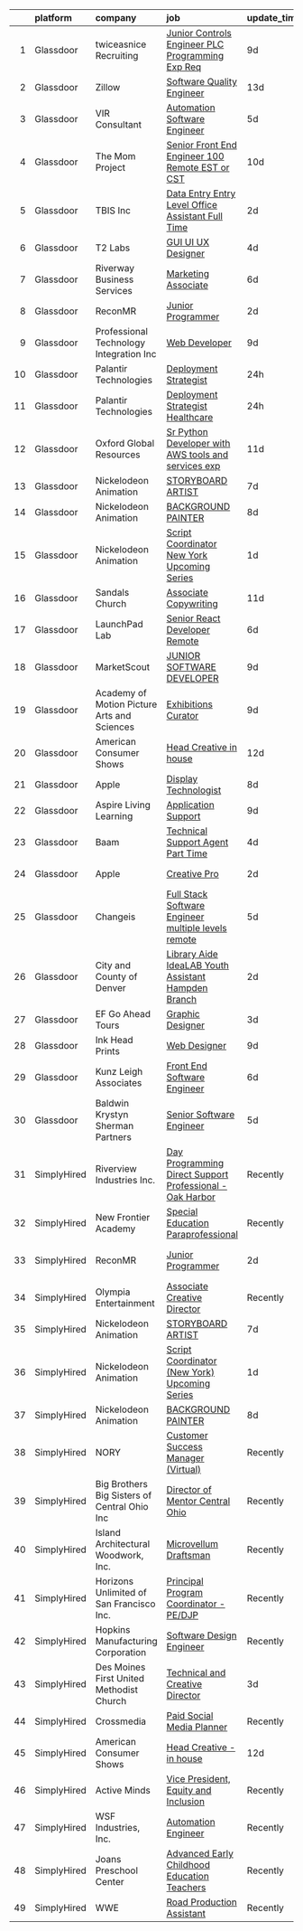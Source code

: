 

|    | platform    | company                                      | job                                                                                                                                                                                                                                                                                                                                                                                                                                                                                                                                                                                                                                                                                                                                                                                                                                                                                                                                                                                                                                                                                                                                                                                                                                                                                                                                    | update_time   | location                 |
|---:|:------------|:---------------------------------------------|:---------------------------------------------------------------------------------------------------------------------------------------------------------------------------------------------------------------------------------------------------------------------------------------------------------------------------------------------------------------------------------------------------------------------------------------------------------------------------------------------------------------------------------------------------------------------------------------------------------------------------------------------------------------------------------------------------------------------------------------------------------------------------------------------------------------------------------------------------------------------------------------------------------------------------------------------------------------------------------------------------------------------------------------------------------------------------------------------------------------------------------------------------------------------------------------------------------------------------------------------------------------------------------------------------------------------------------------|:--------------|:-------------------------|
|  1 | Glassdoor   | twiceasnice Recruiting                       | [Junior Controls Engineer  PLC Programming Exp Req ](https://www.glassdoor.com/partner/jobListing.htm?pos=115&ao=1110586&s=58&guid=000001815bdf447da338a15d6861980b&src=GD_JOB_AD&t=SR&vt=w&ea=1&cs=1_f0d686c4&cb=1655103768145&jobListingId=1007916680339&cpc=280AB1FAEDD8D536&jrtk=3-0-1g5dtuh54r17u801-1g5dtuh5gpkgu800-ada639ed27b8d33c--6NYlbfkN0AIiLXtwtv0BDns9BiY4ItblantFozdL6jLmLxNvS8mvsFZuf83cfUMFK59nft3A675b7iUP3Kp4xh36yEEHWbt0eixXSzZYQ_BlSLgSwb9QVZo7Pr9TbwWPS9FOj2aUfHYukU_uSn_QrssyKivVpQTTG5Y46XCGzx40jQ2aPQCjZdq1OHefnPcl6pnpJDdpWJrhTmv5yOPrQLAgvwa_i1hl_p6dUXmqloXJkGb8sLjSf3xfP6E1SjlAbP9pd7elcq8k5HoaUyLQE8x1TrDz3TgSOGxwS-cm_H6Z-b4B1PpxCX8K4pC-mnnU7knPzElWVy3f_JvAgHZyo1igNAqR2ajB67EcFQisWWkKUVJZcJ57KmIMJ7mqitITwpbbZdwwd7lR1lU-Bmx46jzjeXdVbdWWj4v_yC0q3xOgd7xAoIul3YWb7gnHiHXI4mphPnKJSUIgd6CJHNKpTaWoHMVFfJ6TXq2SEtFcXpAu1PT867Lp6Yy2Svr6i9-Tm4mWdYBB8hlisIa0OvcPXQVC5-mpW6Pta1sXozipIRbF-ng7AKVpHFBmaJ3Dd_fhWeYNJJ3N6_3o1Zg4ilLKQ%3D%3D)                                                                                                                                                                                                                                                                                                                                                              | 9d            | Dallas, TX               |
|  2 | Glassdoor   | Zillow                                       | [Software Quality Engineer](https://www.glassdoor.com/partner/jobListing.htm?pos=113&ao=1110586&s=58&guid=000001815bdf447da338a15d6861980b&src=GD_JOB_AD&t=SR&vt=w&cs=1_f1868951&cb=1655103768144&jobListingId=1007903539024&cpc=AC285F3A3ECA6BB0&jrtk=3-0-1g5dtuh54r17u801-1g5dtuh5gpkgu800-f94e7cb76e16a136--6NYlbfkN0ANMurRYyPEXg08u6OamUd1Mvhk-zhFSGYIZgoJR86UvYL2v6MoUqae-sD5DnU21voCeehaqxgPBvv-vrK1iUHYP4IrhvIHOqpMsvD-S57RtHKpCAnPqvabcIrSbRSAiZTkezXMopQxpTTHo-RuVqASqzQ6Cbw3QEU4zMjC6LdoKs3E8crLZevTOEbMdaCIEBEw-73eIQdMWU9jjWpb6pqtthjke68zK1jToTZjoluGH0IsVCpHo-EZacG2De902Cbw8EVMHu1ZWETZONzBkZfK7A_eq9b3Ld1aA48kBkUG--Ho8S4AVsawqqSzVtmhvlEN9-u9FKHlGjMZl_4nmLgOkqDWiee4D5InNs9QgTMeoTuebGQpgdQyWcnjSUwvdb6FIJj1lX9o9titdU7lcaoqQLGQHCNzOkCgRgQtat0GEJqt0wv8uWvHNhfqtwFev0LkrldxSTlX4mtQQ0K4Zcc5Dn3LX6RDzTzyJwSk5pV8_uifCfIZ6nvPgbASs2RZuh3vyIEMLxPlovkO9cTjhYFh8o-GMk7fqunHs-7OcsY1TP8a6F6fTW3p5mjCgH6LvXDdX1fU4svY84Y7AeZLsHS6BP8IQ3gvJ3JHFzf-xTAPouXa2Ts6nviAH6KVT_Rd3jluAOz3IKwN65Lw588-RV00zpDhYs4gULxxeUpLYuhDDg5Y8FrUEWCjqE-l4gNO1ha-osd17WSJdcwhQghBvDPEfXvjNQP8q6iLS2Y6PL_2DFydNSkg01_RxB4VfWRNC9q2DDvzqZUSWA9bQEcq1BYmTZLSaHBtrKevyhba_lFmRufZ0z-zhwmDCowa0tnPfj8c2M2Ety1HjAsoZcgak2gpyStM3ZB5Dxw5M8PNtaFoIvh0x9DbFmRBtZCE1iBRBKdwIbbdvKBPRRzhmA4c8j4XhDGvcz3SQLk%3D)                                          | 13d           | Seattle, WA              |
|  3 | Glassdoor   | VIR Consultant                               | [Automation Software Engineer](https://www.glassdoor.com/partner/jobListing.htm?pos=126&ao=1136043&s=58&guid=000001815bdf447da338a15d6861980b&src=GD_JOB_AD&t=SR&vt=w&ea=1&cs=1_231aff69&cb=1655103768146&jobListingId=1007923171456&jrtk=3-0-1g5dtuh54r17u801-1g5dtuh5gpkgu800-08798e1b38565df8-)                                                                                                                                                                                                                                                                                                                                                                                                                                                                                                                                                                                                                                                                                                                                                                                                                                                                                                                                                                                                                                     | 5d            | Remote                   |
|  4 | Glassdoor   | The Mom Project                              | [Senior Front End Engineer  100  Remote  EST or CST ](https://www.glassdoor.com/partner/jobListing.htm?pos=116&ao=1110586&s=58&guid=000001815bdf447da338a15d6861980b&src=GD_JOB_AD&t=SR&vt=w&cs=1_53034c07&cb=1655103768145&jobListingId=1007914033398&cpc=7F6F94E2229B3AB5&jrtk=3-0-1g5dtuh54r17u801-1g5dtuh5gpkgu800-a398b960ed67dbd5--6NYlbfkN0BDp_epf89aHDQhKpPegNJQ_ldQpEFZQsM9OcONMGxWx6pU56EKHF58QjVdAUvn2gWOCKJLX5Pah0A_xZB_yNlU-xZUbiW9V9rWMtEKmDXFbqK8UFUI0-RXAJro4PZtHqsNFeOxES0gryYhYymWRV9FZ-J_8Dhcw1G-33y1wt3pyODoAsxZlYxs77h0t8tV7yQnVQ2dCMdxthGQwGV_buzHO9Wr2BruDHPutumO6A3XGUQiexsozg0doK7t8syzhspOcLXZOJo7hhFXQf83wTESIaOOnrHpG-iPqlWxUHOW-3ZZLUcF-0VwBx9aJH7nZ7KgGYcQuFkS9AemFzLYlq1jCIx37_YRw9ll9nYFVBzUFo7aov0aalbIBOUhwyQhNdBwLJjPpCHVBg4e8-vW7uKyx1ysxkYmwu_u_KeuZRWiTeFkrojFGbSg-ZmL7oXneMplykH75UYDIoyCli2EQsPtABysIN4eDL3UJNN39Mmn0N4dPPVIgipVemDv8gMVYDRvchY2noAnltz-ghSVEc-L32z6KCB2YI911rtdWaAlEcMPau9BmrbauIPtrMtgtyDXdIQtUbay5w%3D%3D)                                                                                                                                                                                                                                                                                                                                                                  | 10d           | Remote                   |
|  5 | Glassdoor   | TBIS Inc                                     | [Data Entry  Entry Level    Office Assistant   Full Time](https://www.glassdoor.com/partner/jobListing.htm?pos=104&ao=1110586&s=58&guid=000001815bdf447da338a15d6861980b&src=GD_JOB_AD&t=SR&vt=w&ea=1&cs=1_f5e97792&cb=1655103768143&jobListingId=1007932372940&cpc=009A9C8147DF705D&jrtk=3-0-1g5dtuh54r17u801-1g5dtuh5gpkgu800-5171db94e349374e--6NYlbfkN0BdDHiSlq2TKVYTvK036ioTcRDjelCKzvFOpLFiF--0icOI5c6ey-PCOgRYGoVMzlH0FHvBN8z8E4AFnXEiEL_gWROeXfLrSkJWxDXkiucr7fwMtkp0Io6mPZQe924YkRhGNubiOVs58AyAiFEanKztftDmdt0-Fh8Muv095gei0p1pNp-WLgopba_HXAiZ_v7uC-scacdAJbDZtjl69BEaa-NHh_eF7rxX4XqcpkGd_I4vaYLIRZgwCzLryXZywlSGrCDMhmkAEhDMnCbi_aNMPUQMf8pTwNk5_s8Yx6BQT91T9HbIUcRAwbBOkn6fGwGmhuTKiZrp8mkKYpzho8R4a0u3Mg15Of1VUXiCDUiUOdYdLT_hATyJ2aGhgrXgpCwtGS7oTZ71au5yAGAvAIpXajk47Lk3Hnm-0BtXOMsYGWEVhJlz5z0ugCwkTXxX0dJvBiIwvvDs71o-YWaME-qpn5U8kpkzDrZXPe_rDjM67oRlBO_KvQH7qf9W2W4WxTpWWHo3oBBakA%3D%3D)                                                                                                                                                                                                                                                                                                                                                                                                                         | 2d            | Monterey Park, CA        |
|  6 | Glassdoor   | T2 Labs                                      | [GUI UI UX Designer](https://www.glassdoor.com/partner/jobListing.htm?pos=109&ao=1110586&s=58&guid=000001815bdf447da338a15d6861980b&src=GD_JOB_AD&t=SR&vt=w&ea=1&cs=1_483f6ae6&cb=1655103768144&jobListingId=1007927015310&cpc=59DEFF8D475298C3&jrtk=3-0-1g5dtuh54r17u801-1g5dtuh5gpkgu800-88fdad46afa941a8--6NYlbfkN0D2W1O6DpjgqM5t-Ytd4rWfN7zm7KgZNT6v4xi380-TNoafG_tUEkKvJdXorb6VoYSE6sjVX1kUCkmsNuH6WCf5kO5Gs5uD9UVjt-nV7YkXjbodDSuQRyGQsosBRGhih3WcdfQltN15nJROO-E6KuzdoSIxQvmOdLaL6hSdVz9Aa1WRUbnTPubpWb-OPiRXltzPyFdfWUz4BfbP5hf8cC2pPo6pucEvY_7PG5G4hLRJuIzN8r2N78nJMZDPtfo8is_rYyoHBwfJSs30QYv2fU3-m1So3xONRYtYqzosxV3h2685I4kDXPycGCpqhCE98J23uXu5D8PzrJjadMdaK1P5Tm2ofJUjp4li8aEEAtoV4SnABtAI1ROi4NLmPNHfa25_im_KXLrSHSXo9dPcgVmORVhPnAd7wWeTVgRmBUXpMtWSUOW2NrD9I3X9hN6B16Qck8ClPZhO2zhT7c9pmBvx)                                                                                                                                                                                                                                                                                                                                                                                                                                                                                                                          | 4d            | Remote                   |
|  7 | Glassdoor   | Riverway Business Services                   | [Marketing Associate](https://www.glassdoor.com/partner/jobListing.htm?pos=117&ao=1110586&s=58&guid=000001815bdf447da338a15d6861980b&src=GD_JOB_AD&t=SR&vt=w&ea=1&cs=1_72649170&cb=1655103768145&jobListingId=1007921541227&cpc=F41FEAB56D215062&jrtk=3-0-1g5dtuh54r17u801-1g5dtuh5gpkgu800-ad69b4b9e515707e--6NYlbfkN0CoPMtOR1jONCq17Fj7IMcKFo-VoHTebn318a1F0stTfrsj2ZTnDEoPohRquQnGeK1NDwKwl2hf1qNvUCn0l0x7aSC7EAM-KPmmeZlpcfeTn1qa4fj0THenLRV7PRfAx54W_DCXDZbWYDi04Fu9QjbN-XW6oLGLSky9boNV3uoDB1-lIqyZZJwtXGWK_YsPbTAoz_I80mmd3aLLYwuPjk5MxkGt2UzU_LIzxTQb9fGYJiv5BKBOAOosC2tnxHYSjL9PyX2WYGkc05zloAgBKxMpohfElBEEdZY7WnIQbPZNfAKm6kw6DxgsAfWK4JDVrBV9PghlhQK2RT9bfsTSWB2UHiZP7P344yz64amdsbqF11Ns2r74r15vm3iH_xcIYldp1WPXBWrxuHoGoHfOvnbFHWMRqfr2i_3UCkgrK_xcDUHFXEeBHrLFLQaEHStOI2Sp140W4_Y1moNlvC7sLq-wsaRK_p5PTzC9xogU3C_AQMcgFv5ZDzr-zH4iAIM2ni4%3D)                                                                                                                                                                                                                                                                                                                                                                                                                                                                           | 6d            | Plano, TX                |
|  8 | Glassdoor   | ReconMR                                      | [Junior Programmer](https://www.glassdoor.com/partner/jobListing.htm?pos=124&ao=1136043&s=58&guid=000001815bdf447da338a15d6861980b&src=GD_JOB_AD&t=SR&vt=w&ea=1&cs=1_a703a373&cb=1655103768146&jobListingId=1007931268361&jrtk=3-0-1g5dtuh54r17u801-1g5dtuh5gpkgu800-da68b61aabd549ed-)                                                                                                                                                                                                                                                                                                                                                                                                                                                                                                                                                                                                                                                                                                                                                                                                                                                                                                                                                                                                                                                | 2d            | San Marcos, TX           |
|  9 | Glassdoor   | Professional Technology Integration  Inc     | [Web Developer](https://www.glassdoor.com/partner/jobListing.htm?pos=118&ao=1110586&s=58&guid=000001815bdf447da338a15d6861980b&src=GD_JOB_AD&t=SR&vt=w&ea=1&cs=1_f07e9bec&cb=1655103768146&jobListingId=1007916804818&cpc=C4A69CCDBB3B9599&jrtk=3-0-1g5dtuh54r17u801-1g5dtuh5gpkgu800-1ae6fa55cd02a2b8--6NYlbfkN0CxP5eqahSjqXr0D5ytgzapk24O0aoHOFXOFipKNsq5vdODBmzByVVxgqoPStOx5p3cOVzRoWYwuK8fujv_pb3DvoBpatLIMqpiKDV-obQccrSsym2weDIWvx-G2Lo53qJHbqQak6VFhMIBqXrQSJZ3nOOPQCcxx2Im5d6qgmmk4dH_z5VUUBYRTechZXW_UZCOKlVCIs4em1E0wAxc1DO1qgrIsDiHiMERdXCknqleZ-54irobChcUDIVwDo7B0NcUAXummiIEc-lHk2hGZdQE8VA4EO5B6iYNnRIy3Ewy9E2QKojtCH48ivHfRzApb9TkoWcvvkuCxgcaeHe2gnZRyxqTg13g-hSFi1sEPpobIqiaSPuqfUGyKq2zeN39sTDGFxiYMxp6h2tDZ0lm_9ib22-pUwHAY5V__2eCVX3U06GtcXpIb9EsKzEiMkM-djwf4RvTfq0UkeZL6jlsR8OGt-e3VM99CBoijEPm1Hq8x20UTRofNqfeJY7jEyinxWOXNjMQfSl0XmPVy9qLl15JbPIjBZQ4x85mCEqrpl-ufjWv-cBiZjFK)                                                                                                                                                                                                                                                                                                                                                                                                                               | 9d            | Atlanta, GA              |
| 10 | Glassdoor   | Palantir Technologies                        | [Deployment Strategist](https://www.glassdoor.com/partner/jobListing.htm?pos=106&ao=1110586&s=58&guid=000001815bdf447da338a15d6861980b&src=GD_JOB_AD&t=SR&vt=w&cs=1_da2efa58&cb=1655103768143&jobListingId=1007934686993&cpc=7AD1D84939BBEEF3&jrtk=3-0-1g5dtuh54r17u801-1g5dtuh5gpkgu800-3ad4f92710a9ae86--6NYlbfkN0Brd2bbJv--kwJLf5E6dthOUocw0FyT9949Kzz66cUevmgVuLUFWYj_oOBcuZnSDrOkGidIEmik9MjaLv7wcEvApzvUCKClNKiZbCWzdjQXi4wHMhq-HlF8RLG6a6hIZIgzxz8o42olcI6EzELPlSiIJWR7qqD1YJHJcM7o7Ktl7u0kfwywclTkfXfhkCZ6-GJ8nHtyCOyTaiuV2o43Bz4uo9u2SSYhLbVB5HZAAqbFt-uiV0vSdxITmU7CaSi2SjWw4IUnOT7wmyNg-3FHoJ7sdG4pcL10FrVw48XpBbqiFRKFc5W_r3gD4vHQWWKqEGuMbR7wHrz8aWsnM7JZVo7UZo3GQX5DD5VoSiYG2i_nwYmIK-mfR_jpso9ev46vitT7iJdu_zILmFWyllOMVnmE5xZf_I3LN2_oGEW81z9nsLCI19hc0sWb)                                                                                                                                                                                                                                                                                                                                                                                                                                                                                                                                                            | 24h           | Denver, CO               |
| 11 | Glassdoor   | Palantir Technologies                        | [Deployment Strategist   Healthcare](https://www.glassdoor.com/partner/jobListing.htm?pos=108&ao=1110586&s=58&guid=000001815bdf447da338a15d6861980b&src=GD_JOB_AD&t=SR&vt=w&cs=1_ed608170&cb=1655103768144&jobListingId=1007934686982&cpc=6BF42D0955AE9A34&jrtk=3-0-1g5dtuh54r17u801-1g5dtuh5gpkgu800-305a206c13559dda--6NYlbfkN0Brd2bbJv--kwJLf5E6dthOUocw0FyT9949Kzz66cUevmgVuLUFWYj_oOBcuZnSDrOkGidIEmik9N7UTNyWyLfaqL-O4D-i0cCHvz_n4CZ7VMfuatrEiXcoLa9M3cCJLotG46BI9X1u0SewhbdUqU5TE3Jym9xA8YdW6yP-wv6yA-866b3Hf2oy56MMtWew2YxCCi9QCtxW2s1kpMc0QhA9iatt3-How2d5jODI3GDmAue1sPARXkNDuuiksnVNLpqk23ASfODBYPt_DY3-jTXl_0xPaSDguM6DY0jsxtb6sCaqFqQrVuqCdUZvGV0tq2GZVkT2TiBEl5E-eGdJmRRAAgsXGT6sT0ZMlOAJUGWBSIxDCiPze9jEoCYnXfKmuc8MQmF9Qyg651yliDbMX6vKvEqXQCrE08KoHGqkswMFuZGYQaiKGOjU)                                                                                                                                                                                                                                                                                                                                                                                                                                                                                                                                               | 24h           | New York, NY             |
| 12 | Glassdoor   | Oxford Global Resources                      | [Sr  Python Developer  with AWS tools and services exp  ](https://www.glassdoor.com/partner/jobListing.htm?pos=119&ao=1110586&s=58&guid=000001815bdf447da338a15d6861980b&src=GD_JOB_AD&t=SR&vt=w&ea=1&cs=1_08c96c22&cb=1655103768146&jobListingId=1007910116038&cpc=654405A9B1E0A9F5&jrtk=3-0-1g5dtuh54r17u801-1g5dtuh5gpkgu800-334b86bb7d0d0880--6NYlbfkN0D38dVY1HiwVlRJ2sgHwoll4iKvb8KzfDOOcqRKKsqQYBdEVI9w2agCyPdJw2s4TQqqHRGIdGpAZodvRSCT-_Zwdpax4Xw7nVx0hM6Rx1rZPhd2UawUDdHf7KCnhGaxIaw9jwugPEJS-ChuLE5Oa0wpex5Pryjhzq2uAOvUwjCznUWn8z1jBMLY_wdf3yNM8C8vQhYyCFWP5-7T5Nt5KFI5L-1-FgFt61ci4JLRLhfxOwMqfuqcMqttccyrVno6ynPFVGyTsvyo2_l2h8wtPBMtrhhLuS078sQ1Z7ouvTF23i5yaF1A9u-7OtXq8r4NWv6VYbj4owbYYAAccjXAOeP47NZJq6dZi5q_hGKf96Qwqz5kdY1vvFAPMGCT62bx3YVD3pc0qZrUgfavBEJXEDsiPkb2H1Qip3mf6nFmn0RaGzP9P9mCZkU5tFfkNl1zaJd1yW7QdYJEg44U6PMc779G_Y9Ikaf793YGI0rxkRSgeHQFJ1RMkA0PPdeHUfqCtgPRwJnx_lYWtifXrgvLiVisKRBKiElTzfz7PtEGrNA3Ng%3D%3D)                                                                                                                                                                                                                                                                                                                                                                                         | 11d           | Remote                   |
| 13 | Glassdoor   | Nickelodeon Animation                        | [STORYBOARD ARTIST](https://www.glassdoor.com/partner/jobListing.htm?pos=122&ao=1136043&s=58&guid=000001815bdf447da338a15d6861980b&src=GD_JOB_AD&t=SR&vt=w&cs=1_943abe1f&cb=1655103768146&jobListingId=1007918868343&jrtk=3-0-1g5dtuh54r17u801-1g5dtuh5gpkgu800-1cb22805620541ee-)                                                                                                                                                                                                                                                                                                                                                                                                                                                                                                                                                                                                                                                                                                                                                                                                                                                                                                                                                                                                                                                     | 7d            | Burbank, CA              |
| 14 | Glassdoor   | Nickelodeon Animation                        | [BACKGROUND PAINTER](https://www.glassdoor.com/partner/jobListing.htm?pos=120&ao=1136043&s=58&guid=000001815bdf447da338a15d6861980b&src=GD_JOB_AD&t=SR&vt=w&cs=1_5f83ede5&cb=1655103768146&jobListingId=1007918177935&jrtk=3-0-1g5dtuh54r17u801-1g5dtuh5gpkgu800-77f317dae4e9868c-)                                                                                                                                                                                                                                                                                                                                                                                                                                                                                                                                                                                                                                                                                                                                                                                                                                                                                                                                                                                                                                                    | 8d            | Burbank, CA              |
| 15 | Glassdoor   | Nickelodeon Animation                        | [Script Coordinator  New York  Upcoming Series](https://www.glassdoor.com/partner/jobListing.htm?pos=128&ao=1136043&s=58&guid=000001815bdf447da338a15d6861980b&src=GD_JOB_AD&t=SR&vt=w&cs=1_aa40edfe&cb=1655103768146&jobListingId=1007933429546&jrtk=3-0-1g5dtuh54r17u801-1g5dtuh5gpkgu800-4480ba32aa58e2a3-)                                                                                                                                                                                                                                                                                                                                                                                                                                                                                                                                                                                                                                                                                                                                                                                                                                                                                                                                                                                                                         | 1d            | New York, NY             |
| 16 | Glassdoor   | Sandals Church                               | [Associate  Copywriting](https://www.glassdoor.com/partner/jobListing.htm?pos=130&ao=1136043&s=58&guid=000001815bdf447da338a15d6861980b&src=GD_JOB_AD&t=SR&vt=w&cs=1_afdf2142&cb=1655103768146&jobListingId=1007911495995&jrtk=3-0-1g5dtuh54r17u801-1g5dtuh5gpkgu800-9afa47f2597ab603-)                                                                                                                                                                                                                                                                                                                                                                                                                                                                                                                                                                                                                                                                                                                                                                                                                                                                                                                                                                                                                                                | 11d           | Riverside, CA            |
| 17 | Glassdoor   | LaunchPad Lab                                | [Senior React Developer   Remote](https://www.glassdoor.com/partner/jobListing.htm?pos=102&ao=1110586&s=58&guid=000001815bdf447da338a15d6861980b&src=GD_JOB_AD&t=SR&vt=w&ea=1&cs=1_002a0174&cb=1655103768143&jobListingId=1007920963759&cpc=4290530157F20621&jrtk=3-0-1g5dtuh54r17u801-1g5dtuh5gpkgu800-75f4bf6269184288--6NYlbfkN0AvwPFl06UEWGwmoM9tXQPtxHbiNBI7TwTkTh5wUuCbgIrbdfp2JK1YdNGTLJbtp7ddpe4rtK9eDHXd5y0XW7yqpCpSzzL9u04glT2KnODC6DZwhfU_42sl_SLQp0xmFUt_7hgCwzFDYfMyUboO1HdAQRTRrIh3xHeLYGFRna5aEbuzThC0jCzJmDWLFgyMSAGFFw6UB0t-Orc5LztvQT7Fp1QFP-q1OdwdIwlPYuYHsUro5tX06FAPW98iFg5M6bWoC7Gn0zo86QEzrUcPyp0fKEWkYnVAW6-kapFhdzEZnc67j-iXeI_gdAc0kBL4OUOJSGNzZnD6VkqiYFJdwYmqy4MyQaJJkb171FftJsprWhw40GObEQXl4QTTOo6ZmFrMlcy-A99Ur_DxPSUDMinfhRuKTmgVUCjCP-qhZlZjKwZtH3q8UqnOE_NnK5ntD1goZjSq4Hy0wD7Mbl1OZvyhQE0_OV8Nhds%3D)                                                                                                                                                                                                                                                                                                                                                                                                                                                                                               | 6d            | Remote                   |
| 18 | Glassdoor   | MarketScout                                  | [JUNIOR SOFTWARE DEVELOPER](https://www.glassdoor.com/partner/jobListing.htm?pos=112&ao=1110586&s=58&guid=000001815bdf447da338a15d6861980b&src=GD_JOB_AD&t=SR&vt=w&ea=1&cs=1_2191ace4&cb=1655103768145&jobListingId=1007916261981&cpc=B101C867B3EF2D75&jrtk=3-0-1g5dtuh54r17u801-1g5dtuh5gpkgu800-d9acbeb95a155bfe--6NYlbfkN0AIjISvKWA8N-feti8tbsC-cLr8b4U-ykyS5eDE0xGPuvW63yXnEsI25Imuwsw3LVJO6MUC1WVlgMOG9eHfx3IrOrS1FUJDiwGCigXAcVciFWvvhQLYBhaK5qs1AfiHRyWfKzCGWAoL36taVq-dH4pzYGVOgGV9BzkyXU9HcALNNngtsHIBf7JYL2szePZ6C81oXfHAj7YfdD1K84S1_PTy4JdjC-64tVgayg7mjrhPVTQBIMN9PM9Qi_dnnKYLegSQsugfe_AwKn10D3do4SutNsNic2uESR40SpPLvElramWyxpbOE2WCxemzLnq-gfy4S6HXmQoHpfunh2IFrFzSXO2AlfsiN5_rPhIQ61NSlaWRS5Gm8LNwaT89z1hyI0JXtuCJrX6jirsJkqpRuXWXcAaT6xMiISKF8gcLIdRhOdVStRiO0DFRWfepe57_1GBaC6KXW49g8GHb22J2po7CtO4opfHYZGwJ7mRLucs3JIRX9wGGG7daRYwIneeIuxg%3D)                                                                                                                                                                                                                                                                                                                                                                                                                                                                     | 9d            | Dallas, TX               |
| 19 | Glassdoor   | Academy of Motion Picture Arts and Sciences  | [Exhibitions Curator](https://www.glassdoor.com/partner/jobListing.htm?pos=127&ao=1136043&s=58&guid=000001815bdf447da338a15d6861980b&src=GD_JOB_AD&t=SR&vt=w&ea=1&cs=1_22fafc46&cb=1655103768146&jobListingId=1007915454164&jrtk=3-0-1g5dtuh54r17u801-1g5dtuh5gpkgu800-1e09b017ca0e0dce-)                                                                                                                                                                                                                                                                                                                                                                                                                                                                                                                                                                                                                                                                                                                                                                                                                                                                                                                                                                                                                                              | 9d            | Los Angeles, CA          |
| 20 | Glassdoor   | American Consumer Shows                      | [Head Creative   in house](https://www.glassdoor.com/partner/jobListing.htm?pos=101&ao=1110586&s=58&guid=000001815bdf447da338a15d6861980b&src=GD_JOB_AD&t=SR&vt=w&ea=1&cs=1_47cc0083&cb=1655103768143&jobListingId=1007905200479&cpc=56632219D727AB75&jrtk=3-0-1g5dtuh54r17u801-1g5dtuh5gpkgu800-968deb86dc55e2fb--6NYlbfkN0C_W2lilyPG5cn45zLqKUj4kAXsYkOfw2aTcO7iv8jUnpHu5VyeipPG3YYG4StJSnV_Pd-6x3EYCKj0xmimCZs4xpfpJubVIGXRlVOwEV7JYkbdHZSgCtHGH8pqR9flPZkpV0F6vNbX-oAqdNC3CtM8v_uMhMDG34--KcgNvmYKOfJ2uWFXbBsJF6hvIuiXdrRGXcjzKxW875tF2NkL9v2bkcydze-gTq79DCu8tl-_KRySSQL6OIERZ-wSJP-5pGVeoKETSnR2Jh69ZP5KKDJhYjtcB8HyaMdB_Tb7R5Fn0Ah-AQosMoD5py9u99x92zzM7gfVZlPbfLVvBQtXgArGxtwOPW5Sgbv4Lwr8Y3xSjSyGK8rkjbsDgolig9tWoPjXo1GsZglBJ4f-5K9W-YGB1uVq8W7886sVGr8RsUHfKAUTYplol-cz8ysVlWKP_oxGAx9qQG0tJVQZ7VqNZMBiq-XSa4WdDg9yZnMHSFCgoYCgido1n3ez9tXZUkH4S6g%3D)                                                                                                                                                                                                                                                                                                                                                                                                                                                                      | 12d           | Remote                   |
| 21 | Glassdoor   | Apple                                        | [Display Technologist](https://www.glassdoor.com/partner/jobListing.htm?pos=114&ao=1110586&s=58&guid=000001815bdf447da338a15d6861980b&src=GD_JOB_AD&t=SR&vt=w&cs=1_b24ae157&cb=1655103768145&jobListingId=1007918146165&cpc=F4EED0218A761C36&jrtk=3-0-1g5dtuh54r17u801-1g5dtuh5gpkgu800-a524f33d58eb901d--6NYlbfkN0BvKrLyj5gPmtZO9T8euul8TCxuuKNOtzRJOomxnwSEodTz2Bc-sPZl8WPllYOnI2gV_96rX92n7LE7obrRtkIGrnBgRGqtNssARa4Sa1KPykfgPjPe1YM5CgaQ5AEhJvQOK-frxL2vs3fd9sXLNKLXNmCJdszb5iNAj2bFkwBrhPuAAbYjUYSH40tcDmT-aLlPRBPq5qWqI2pTUEuTI-t2HhrXWkgJLhJEqAwd6978fvyvjFb2p-OgjDgknGDkRKR_CJ_DBLpHx3fuHUCvwpTHgCY4LCeZegaaZLgS8XUzVaFM4PFMAXNjK7EuYgQB63WrOW1S-V8JpqtTPZu0orvxkX2co_VnTNOh26EvVKiscfxPPE1zHVTcooaGMEuqihCS9s9hIdUoKgg2mrtWyzXP17Q4fRzOrrf1Y3ceRXlp5_kDJHJlCtGt0AoO_dGQFzAbtgixDfIZSOcymWumRENbfPnPhX5YwJjdNtAOhhY0_3nvu0e9EjhqC6jnAnNjAx8Zy1e0V2GkL0tYHH3J1bVcv-i6CYXzT8dVTD3_ny8KImI9tLUfFAGyIl7wGmULQwo75Ddq6xAPm7Y--_T4rIUZbefCP-okH38UowtG8HU7cdO5rhjluJGlkFOJL6wEUdXStRm-A6h-UQ51WenJBbTqMgJPkpY5zjzg_bPmrllqC4P2GPE8u_vfTiSsDsuK18U-wR68we8N7MMD7kUsjAbf8J89H46A1e-XhuG5XphTk_MhQyT0b8acghqaLRfwezRKWebByj3nxaDTSkuypKNo-4RNTK8b4lACcZiwrDHyrNsnnjTYw40ysjhIge9wgAY90GvUHDZefOT-t85k5_2d6RIuMW4uVWa_vePxdvu3gD_uNqTViAeRd-JBfSzwmSy5NHx9iygKIyTni2-6K7jFOt9tZ6SV3yYRyfqlDsIYfz9ZTyO-urunbXUf6CA1vF-K7FsxAripaw%3D%3D) | 8d            | San Diego, CA            |
| 22 | Glassdoor   | Aspire Living   Learning                     | [Application Support](https://www.glassdoor.com/partner/jobListing.htm?pos=105&ao=1110586&s=58&guid=000001815bdf447da338a15d6861980b&src=GD_JOB_AD&t=SR&vt=w&ea=1&cs=1_db121ee4&cb=1655103768143&jobListingId=1007915920745&cpc=C19BE7EA145E205E&jrtk=3-0-1g5dtuh54r17u801-1g5dtuh5gpkgu800-9d6f5aa88a508279--6NYlbfkN0BAo3YetzOhxh1-XRJC8-CQqtiyOuUy45qwvY4JoNcgcU1LyyZj3JSy9XZ7nHvFgr0PpRv4uAjtJkIUjD7U9byYRRNGpcDT3HhFCYYkZz-E1UaFCxJ9fl4P_Q0495fLt0neP-BMLlhRfcbAxnX1iIvOS-KMKpzgLJJjoEay_RdTGZR03Ioeuf418pE1YLoxdWHriq-BV7BHexP4I-Dpxh7cbnlElKKfjoNokmLRcyzz8sQ9vdqpa2R0iYlDV2HQFg2goIpGn-BU855KEZc9azloVNZokr3UahLnpKwWuzdh22KTsIRjAafeQX47GfgSMJ3G8OksUTv-Gt6k8_wYmJ5Nf06Eu9006YPf3yd1mPVlKmOgKWPfywjDsd6rXxKQ7rslHc554zExfofBfWmTLGz0GtMwXFLIhb-Y5JDkh3D2Amx_ZWry8GCeypgWAs9fi0up2CzCPnuWCg%3D%3D)                                                                                                                                                                                                                                                                                                                                                                                                                                                                                                                             | 9d            | Hartford, CT             |
| 23 | Glassdoor   | Baam                                         | [Technical Support Agent   Part Time](https://www.glassdoor.com/partner/jobListing.htm?pos=123&ao=1136043&s=58&guid=000001815bdf447da338a15d6861980b&src=GD_JOB_AD&t=SR&vt=w&ea=1&cs=1_1fdcd66c&cb=1655103768146&jobListingId=1007926525177&jrtk=3-0-1g5dtuh54r17u801-1g5dtuh5gpkgu800-bd539be2d8cc2449-)                                                                                                                                                                                                                                                                                                                                                                                                                                                                                                                                                                                                                                                                                                                                                                                                                                                                                                                                                                                                                              | 4d            | Remote                   |
| 24 | Glassdoor   | Apple                                        | [Creative Pro](https://www.glassdoor.com/partner/jobListing.htm?pos=121&ao=1136043&s=58&guid=000001815bdf447da338a15d6861980b&src=GD_JOB_AD&t=SR&vt=w&cs=1_de5ca114&cb=1655103768146&jobListingId=1007931248275&jrtk=3-0-1g5dtuh54r17u801-1g5dtuh5gpkgu800-7c9e71334ad41b12-)                                                                                                                                                                                                                                                                                                                                                                                                                                                                                                                                                                                                                                                                                                                                                                                                                                                                                                                                                                                                                                                          | 2d            | Bridgewater, NJ          |
| 25 | Glassdoor   | Changeis                                     | [Full Stack Software Engineer  multiple levels   remote ](https://www.glassdoor.com/partner/jobListing.htm?pos=110&ao=1110586&s=58&guid=000001815bdf447da338a15d6861980b&src=GD_JOB_AD&t=SR&vt=w&ea=1&cs=1_f6c7bc43&cb=1655103768144&jobListingId=1007923401867&cpc=1FDE87803EF93CD3&jrtk=3-0-1g5dtuh54r17u801-1g5dtuh5gpkgu800-6d549f8df1b05dbf--6NYlbfkN0D_JLQFQpEz8k2kf2g8VFTYD8U8df-6-qMbvStfooKvUgT0I041ALfCg-RbIZAcI5oMaeOFf3n04PAUWqS5mCCdByNgHluDC2SbCMqeFeAwI5QBPMtweQ-DxVvRq-sobrzGn-OK-vk67O3wzriTgfFTYW6szWzcVnzFVWDh8JZWHwHQb1i1AJzKzUbuTOwzWBRrco8rWGzAt_Q18EHstShn_Bo9CgzLgtxHldKiR8B6kjtOH5p_0fi4gLMW2QukIDhVG3m7HdiVS3b7-1l4hex3aqM6BkiPHngvCCaMNWNiMi5ggfXKiQlp3MbgOhOnl4KU2vLOJZBmyRbZ-qwvVeB5Ol-SDtaA57pzRhI14mrwyyAgXotzbk5UHMHEFJ6ofJO0wywYxrxd6dtJDLbvAnvlAe3MM-VUz9MfdyygXqhcqs6a0lCKhX7920QOSMazoCKf_WHAWzhv_9RrLZXxHUv79_0Yt-ncUzJ0r9D6tttN7Bgw2UVKobsjMLDXUXSM1KbDvTRCzfuW_DCCDXOnT_0e0NfTp9lSDLXb93EZhVIcEQ%3D%3D)                                                                                                                                                                                                                                                                                                                                                                                         | 5d            | Remote                   |
| 26 | Glassdoor   | City and County of Denver                    | [Library Aide  IdeaLAB Youth Assistant    Hampden Branch](https://www.glassdoor.com/partner/jobListing.htm?pos=125&ao=1136043&s=58&guid=000001815bdf447da338a15d6861980b&src=GD_JOB_AD&t=SR&vt=w&cs=1_fe54ea9c&cb=1655103768146&jobListingId=1007932079701&jrtk=3-0-1g5dtuh54r17u801-1g5dtuh5gpkgu800-93b738c7f55f8822-)                                                                                                                                                                                                                                                                                                                                                                                                                                                                                                                                                                                                                                                                                                                                                                                                                                                                                                                                                                                                               | 2d            | Denver, CO               |
| 27 | Glassdoor   | EF Go Ahead Tours                            | [Graphic Designer](https://www.glassdoor.com/partner/jobListing.htm?pos=129&ao=1136043&s=58&guid=000001815bdf447da338a15d6861980b&src=GD_JOB_AD&t=SR&vt=w&cs=1_0686ed99&cb=1655103768146&jobListingId=1007930085472&jrtk=3-0-1g5dtuh54r17u801-1g5dtuh5gpkgu800-a396b98d24c9405a-)                                                                                                                                                                                                                                                                                                                                                                                                                                                                                                                                                                                                                                                                                                                                                                                                                                                                                                                                                                                                                                                      | 3d            | Cambridge, MA            |
| 28 | Glassdoor   | Ink Head Prints                              | [Web Designer](https://www.glassdoor.com/partner/jobListing.htm?pos=111&ao=1110586&s=58&guid=000001815bdf447da338a15d6861980b&src=GD_JOB_AD&t=SR&vt=w&ea=1&cs=1_30efc5e5&cb=1655103768145&jobListingId=1007916853230&cpc=C19BE7EA145E205E&jrtk=3-0-1g5dtuh54r17u801-1g5dtuh5gpkgu800-90323f9e6d359e25--6NYlbfkN0AQNiR4Ja8Wip3LRSpkdC6TmW8hxsLwvLorC8UtAZPuLKJ0q_h0SJtqtOZwAPm5HFsUJquWHBt2jVWaJjlvmcGsPkJWk7jb7XdAzZN-9tuTs-xwxkU0AgFUAiatFuMN7IU8ZHSeIvvCneqjwTQEZ_Bvy23L0wMjk0xfT5lZLk3ZKpyvd_BqulzmculFsx47jJQYViNbYvQMd6lGXhiCM66W7yoHvaK2iY5DQgIdkEKq1UrG7jr1n5-bFNoRm2QbYyvDN6RFO6KqCsDh5FBI0mxaHcC2uG2q0cIw6TKaFMPaFfgBsyNk8zy_RflWzCpxztU2F9NuwMe8Fv2pYLx6ZI_T1SVYD9KIggyaYZEUQRxrvw89x1o-tXVYXPdnO-2Zuo12uLpxG0GHW8FhdXUE2l3tBJXfEYHCa2fWvdQi6MQBSfD-5rAs2wwTQlPBkHjpcSEPVSNRSEKbUBwyW1X3tdrnMcENLNZwMbHJlOZEFC7Y8s3adG2ccmaK)                                                                                                                                                                                                                                                                                                                                                                                                                                                                                                | 9d            | Paramount, CA            |
| 29 | Glassdoor   | Kunz  Leigh   Associates                     | [Front End Software Engineer](https://www.glassdoor.com/partner/jobListing.htm?pos=107&ao=1110586&s=58&guid=000001815bdf447da338a15d6861980b&src=GD_JOB_AD&t=SR&vt=w&ea=1&cs=1_a216e564&cb=1655103768144&jobListingId=1007921014497&cpc=8795CF9063CD573D&jrtk=3-0-1g5dtuh54r17u801-1g5dtuh5gpkgu800-c19d9ebccc4ef3a9--6NYlbfkN0CG0MOFnlYlPQ1Ern0f6lCNr2JCUFSORbPgdH34SplLN7hoBEtp_0PRK-IYXHBkYDzl-DaRLyzOG_Dcx-2NP1fCwXA70OatxoIGr37daSx1IyH8KM-IJ1Tc9qE9-UOtxAFamSA--GwEzXE-boS78acIxUwQg0t0owvCTC8yoxnb244s1CP_3GWOO6AlmG2u3Il9WrxSq85UJOZPbslWNKfBSmZhZWfbPiJZ7aRhaCJSbAlMeJlahHNYtNfIwt8UHUDIK6kblw0c1e8_VhzRoFUv48CSep02weFJdqsBaJoBg-67e-NQf4Upo9R3Elr9cFaAs3PDnZl2tPMwQpwRmVJPhJuzc5_H3io-d0mMlxSMeu81rvO-JFOTRWCQTSycPhR9yDArY8MuNJGW2IIy6TCXyNvpAHnO-xlfmV1y0Ceiikwpa4ecbPoVyN6CktugyiFPgKdhgAKjk2IjTeg4JzWB6A6UM7IiC2iLmzjrjRp7HW4Zty2qQBejVy_s_We6mFY%3D)                                                                                                                                                                                                                                                                                                                                                                                                                                                                   | 6d            | Remote                   |
| 30 | Glassdoor   | Baldwin Krystyn Sherman Partners             | [Senior Software Engineer](https://www.glassdoor.com/partner/jobListing.htm?pos=103&ao=1110586&s=58&guid=000001815bdf447da338a15d6861980b&src=GD_JOB_AD&t=SR&vt=w&ea=1&cs=1_da76a3f8&cb=1655103768143&jobListingId=1007924204944&cpc=EE7F0D06914A6BE7&jrtk=3-0-1g5dtuh54r17u801-1g5dtuh5gpkgu800-29a5e36a664e8646--6NYlbfkN0DhfSkQtPJgSU8RobcG86H68-o0gD_3YK4ngm4TffGn6JZexFAsTo0qNSk3_xTPJ4SIzOndI6NZRGW4crphei0pVE04lhPcXhUvDHZbkkZpgxnWNNSTSFZ3w4IIV0T1mc97Hoy6V3RJlWwvZG0vyYOfMkOGaQhB15Xf6MRMS-7EUcIXc7fGK4CECgbe4KsQSjXEG6fQphJAMLh4ytr1ZzXkNblDrhvM0-dY3kZ0F6InL0_aKjJqSanV5PFMQ799YLHk5eh5GSNBIsS4ID1iyWl6UE-EOQXkM-OSUkAzWkoogNRuFP68qss7iiYAOIE0lA9orWfeMNx6z41MCKv8X9nHpCrW96uhg9GU27AFFJ8A3O8N1UkC2zJ3UQw8f5lYeyS5LjY2I0jULe5YjT53yw0O8eTQrgJrSi0z6ZOWkBoBgsAWjhTKBBCjvBj0HXO_zug-X8Y5GGNgBXxX7rU3ZgSUe_lURwOBb6L6Re5ea8jVDzR6-FeinGHy7R0A5JrCV3NarJ1PDIeGBQ%3D%3D)                                                                                                                                                                                                                                                                                                                                                                                                                                                        | 5d            | Remote                   |
| 31 | SimplyHired | Riverview Industries Inc.                    | [Day Programming Direct Support Professional - Oak Harbor](https://www.simplyhired.com/job/3plCY_UvQCWcD6AeE6yI6hFW_52eCNcTVUlHwCBjDv1_kDQv0rQ7Sw?q=creative+programming)                                                                                                                                                                                                                                                                                                                                                                                                                                                                                                                                                                                                                                                                                                                                                                                                                                                                                                                                                                                                                                                                                                                                                              | Recently      | Oak Harbor, OH           |
| 32 | SimplyHired | New Frontier Academy                         | [Special Education Paraprofessional](https://www.simplyhired.com/job/aE-MWId-VQi0QQeUbEMOAl2paFX2Y_AoU6hQ_KSUHSUJyu-JGL9d1Q?q=creative+programming)                                                                                                                                                                                                                                                                                                                                                                                                                                                                                                                                                                                                                                                                                                                                                                                                                                                                                                                                                                                                                                                                                                                                                                                    | Recently      | Prairie du Chien, WI     |
| 33 | SimplyHired | ReconMR                                      | [Junior Programmer](https://www.simplyhired.com/job/7AHnm77t5h0e7Kr0ag9Y4lD8JOVZkpAhkuDXv7uT5ujsd_mdka6aqw?q=creative+programming)                                                                                                                                                                                                                                                                                                                                                                                                                                                                                                                                                                                                                                                                                                                                                                                                                                                                                                                                                                                                                                                                                                                                                                                                     | 2d            | Houston, TX +4 locations |
| 34 | SimplyHired | Olympia Entertainment                        | [Associate Creative Director](https://www.simplyhired.com/job/TGuKPYVejONFBWMvabhd6FETCzaBgtG2mpPUoleTgPUw2GhuZcdaCw?q=creative+programming)                                                                                                                                                                                                                                                                                                                                                                                                                                                                                                                                                                                                                                                                                                                                                                                                                                                                                                                                                                                                                                                                                                                                                                                           | Recently      | Detroit, MI              |
| 35 | SimplyHired | Nickelodeon Animation                        | [STORYBOARD ARTIST](https://www.simplyhired.com/job/GUkO5_DzcFts0jIJW-6G3joq8VU4bZTkU64LrXWHd9KPmUnA5-7Crw?q=creative+programming)                                                                                                                                                                                                                                                                                                                                                                                                                                                                                                                                                                                                                                                                                                                                                                                                                                                                                                                                                                                                                                                                                                                                                                                                     | 7d            | Burbank, CA              |
| 36 | SimplyHired | Nickelodeon Animation                        | [Script Coordinator (New York) Upcoming Series](https://www.simplyhired.com/job/6JsOmipjetulUEiGVt5AOXi3y2XmXUm8iI_7Z-lHTcizU4C-Qso4iA?q=creative+programming)                                                                                                                                                                                                                                                                                                                                                                                                                                                                                                                                                                                                                                                                                                                                                                                                                                                                                                                                                                                                                                                                                                                                                                         | 1d            | New York, NY             |
| 37 | SimplyHired | Nickelodeon Animation                        | [BACKGROUND PAINTER](https://www.simplyhired.com/job/G1Bh_5GgXC3k0wGIWoYqb_LgoSji1cG4jzr1GMuPiPVoz4Pl9ieEHA?q=creative+programming)                                                                                                                                                                                                                                                                                                                                                                                                                                                                                                                                                                                                                                                                                                                                                                                                                                                                                                                                                                                                                                                                                                                                                                                                    | 8d            | Burbank, CA              |
| 38 | SimplyHired | NORY                                         | [Customer Success Manager (Virtual)](https://www.simplyhired.com/job/xklp_welwbn0D2P-E6bqEbvqYBf1umIozmYJZMhGjVH7hFUmUC5XjQ?q=creative+programming)                                                                                                                                                                                                                                                                                                                                                                                                                                                                                                                                                                                                                                                                                                                                                                                                                                                                                                                                                                                                                                                                                                                                                                                    | Recently      | Remote                   |
| 39 | SimplyHired | Big Brothers Big Sisters of Central Ohio Inc | [Director of Mentor Central Ohio](https://www.simplyhired.com/job/rM6RcWs8Mahj9i4ZCpVEYkx4ox-_mvdP0mEDEBteektXugh5JfKxrQ?q=creative+programming)                                                                                                                                                                                                                                                                                                                                                                                                                                                                                                                                                                                                                                                                                                                                                                                                                                                                                                                                                                                                                                                                                                                                                                                       | Recently      | Columbus, OH             |
| 40 | SimplyHired | Island Architectural Woodwork, Inc.          | [Microvellum Draftsman](https://www.simplyhired.com/job/hqeiPvIoMFqB3BUoB2jLeYgczD-6YF0GkbmnIUHqzr3Ev5_4qGsfmQ?q=creative+programming)                                                                                                                                                                                                                                                                                                                                                                                                                                                                                                                                                                                                                                                                                                                                                                                                                                                                                                                                                                                                                                                                                                                                                                                                 | Recently      | Ronkonkoma, NY           |
| 41 | SimplyHired | Horizons Unlimited of San Francisco Inc.     | [Principal Program Coordinator - PE/DJP](https://www.simplyhired.com/job/i0B1Sr7_4T2AFN0Myf-I7fmAkVUuqpQ7DJYQQx69b4i68PmK6b0QgA?q=creative+programming)                                                                                                                                                                                                                                                                                                                                                                                                                                                                                                                                                                                                                                                                                                                                                                                                                                                                                                                                                                                                                                                                                                                                                                                | Recently      | San Francisco, CA        |
| 42 | SimplyHired | Hopkins Manufacturing Corporation            | [Software Design Engineer](https://www.simplyhired.com/job/qY8slYaw9wD2ocnPC4HaJoxOS535kfd1g9te5vVup0OD4IWDFxIROg?q=creative+programming)                                                                                                                                                                                                                                                                                                                                                                                                                                                                                                                                                                                                                                                                                                                                                                                                                                                                                                                                                                                                                                                                                                                                                                                              | Recently      | Emporia, KS              |
| 43 | SimplyHired | Des Moines First United Methodist Church     | [Technical and Creative Director](https://www.simplyhired.com/job/AmHz_7XFggyz-HO0Y4dFXS2liVBsmyaJg0uVSLNpVJehl_AdaBqLig?q=creative+programming)                                                                                                                                                                                                                                                                                                                                                                                                                                                                                                                                                                                                                                                                                                                                                                                                                                                                                                                                                                                                                                                                                                                                                                                       | 3d            | Des Moines, IA           |
| 44 | SimplyHired | Crossmedia                                   | [Paid Social Media Planner](https://www.simplyhired.com/job/4QfrLJyJWjJRQdIMmu2mntyiD_acYXP-wgd-CfILF6FftVE_vKQCMg?q=creative+programming)                                                                                                                                                                                                                                                                                                                                                                                                                                                                                                                                                                                                                                                                                                                                                                                                                                                                                                                                                                                                                                                                                                                                                                                             | Recently      | Remote                   |
| 45 | SimplyHired | American Consumer Shows                      | [Head Creative - in house](https://www.simplyhired.com/job/2Unvl8OTiUXnPGtBTej6Vumb183qbvg3aah3V2W0mXa-h5Xm9S53RA?q=creative+programming)                                                                                                                                                                                                                                                                                                                                                                                                                                                                                                                                                                                                                                                                                                                                                                                                                                                                                                                                                                                                                                                                                                                                                                                              | 12d           | Remote                   |
| 46 | SimplyHired | Active Minds                                 | [Vice President, Equity and Inclusion](https://www.simplyhired.com/job/Dcf33-8M53titysuIo1VuykV0eYD3gQTwPh9o3IOM1j5mSdiYcB9YA?q=creative+programming)                                                                                                                                                                                                                                                                                                                                                                                                                                                                                                                                                                                                                                                                                                                                                                                                                                                                                                                                                                                                                                                                                                                                                                                  | Recently      | Remote                   |
| 47 | SimplyHired | WSF Industries, Inc.                         | [Automation Engineer](https://www.simplyhired.com/job/FBH4vD2EuUY_kjqaeddwoHQ98yOQTHBS3CEI40z6TqDFmjnJ48yjGA?q=creative+programming)                                                                                                                                                                                                                                                                                                                                                                                                                                                                                                                                                                                                                                                                                                                                                                                                                                                                                                                                                                                                                                                                                                                                                                                                   | Recently      | Tonawanda, NY            |
| 48 | SimplyHired | Joans Preschool Center                       | [Advanced Early Childhood Education Teachers](https://www.simplyhired.com/job/aHWkdoI513lpr3fdk20W4jy-VFb07QPIK0wa6vspGg92cJYDU9B8jg?q=creative+programming)                                                                                                                                                                                                                                                                                                                                                                                                                                                                                                                                                                                                                                                                                                                                                                                                                                                                                                                                                                                                                                                                                                                                                                           | Recently      | Eagle River, AK          |
| 49 | SimplyHired | WWE                                          | [Road Production Assistant](https://www.simplyhired.com/job/QBStxMvT--zj8-7nGiQ1XxVMz9PWitpMAmeqJDvN6vQ41CvYFC0uig?q=creative+programming)                                                                                                                                                                                                                                                                                                                                                                                                                                                                                                                                                                                                                                                                                                                                                                                                                                                                                                                                                                                                                                                                                                                                                                                             | Recently      | Remote                   |